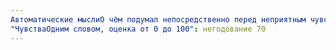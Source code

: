```yaml
---
Автоматические мыслиО чём подумал непосредственно перед неприятным чувством и во время его переживания: Живу как в коммуналке, поскорее бы отсюда уехать
"ЧувстваОдним словом, оценка от 0 до 100": негодование 70
---
```

